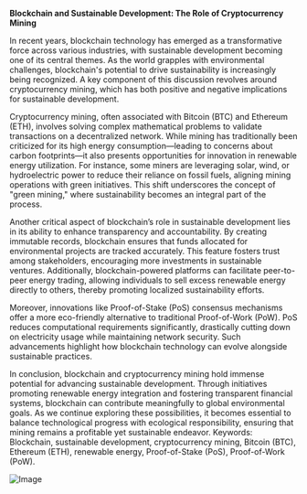 **Blockchain and Sustainable Development: The Role of Cryptocurrency Mining**

In recent years, blockchain technology has emerged as a transformative force across various industries, with sustainable development becoming one of its central themes. As the world grapples with environmental challenges, blockchain's potential to drive sustainability is increasingly being recognized. A key component of this discussion revolves around cryptocurrency mining, which has both positive and negative implications for sustainable development.

Cryptocurrency mining, often associated with Bitcoin (BTC) and Ethereum (ETH), involves solving complex mathematical problems to validate transactions on a decentralized network. While mining has traditionally been criticized for its high energy consumption—leading to concerns about carbon footprints—it also presents opportunities for innovation in renewable energy utilization. For instance, some miners are leveraging solar, wind, or hydroelectric power to reduce their reliance on fossil fuels, aligning mining operations with green initiatives. This shift underscores the concept of "green mining," where sustainability becomes an integral part of the process.

Another critical aspect of blockchain’s role in sustainable development lies in its ability to enhance transparency and accountability. By creating immutable records, blockchain ensures that funds allocated for environmental projects are tracked accurately. This feature fosters trust among stakeholders, encouraging more investments in sustainable ventures. Additionally, blockchain-powered platforms can facilitate peer-to-peer energy trading, allowing individuals to sell excess renewable energy directly to others, thereby promoting localized sustainability efforts.

Moreover, innovations like Proof-of-Stake (PoS) consensus mechanisms offer a more eco-friendly alternative to traditional Proof-of-Work (PoW). PoS reduces computational requirements significantly, drastically cutting down on electricity usage while maintaining network security. Such advancements highlight how blockchain technology can evolve alongside sustainable practices.

In conclusion, blockchain and cryptocurrency mining hold immense potential for advancing sustainable development. Through initiatives promoting renewable energy integration and fostering transparent financial systems, blockchain can contribute meaningfully to global environmental goals. As we continue exploring these possibilities, it becomes essential to balance technological progress with ecological responsibility, ensuring that mining remains a profitable yet sustainable endeavor. Keywords: Blockchain, sustainable development, cryptocurrency mining, Bitcoin (BTC), Ethereum (ETH), renewable energy, Proof-of-Stake (PoS), Proof-of-Work (PoW).

![Image](https://github.com/user-attachments/assets/31692037-0104-4703-abd1-696b6a7dd41b)